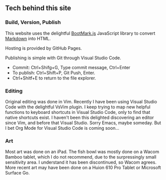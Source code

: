 ## Tech behind this site

### Build, Version, Publish

This website uses the delightful [BootMark.js][1] JavaScript library to convert [Markdown](http://daringfireball.net/projects/markdown/) into HTML. 

[1]: https://github.com/obedm503/bootmark

Hosting is provided by GitHub Pages.

Publishing is simple with Git through Visual Studio Code.
- Commit: Ctrl+Shifg+G, Type commit message, Ctrl+Enter
- To publish: Ctrl+Shift+P, Git Push, Enter.
- Ctrl+Shitf+E to return to the file explorer.

### Editing
Original editing was done in Vim.
Recently I have been using Visual Studio Code with the delightful VsVim plugin.
I keep trying to map new helpful functions to keyboard shortcuts in Visual Studio Code, only to find that native shortcuts exist. I haven't been this delighted discovering an editor since Vim, and before that Visual Studio.
Sorry Emacs, maybe someday. But I bet Org Mode for Visual Studio Code is coming soon...

### Art
Most art was done on an iPad.
The fish bowl was mostly done on a Wacom Bamboo tablet, which I do not recommend, due to the surpressingly small sensitivity area. I understand it has been discontinued, so Wacom agrees. More recent art may have been done on a Huion 610 Pro Tablet or Microsoft Surface Go.
